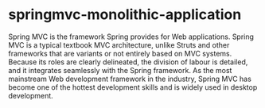 # springmvc-monolithic-application

Spring MVC is the framework Spring provides for Web applications. Spring MVC is a typical textbook MVC architecture, unlike Struts and other frameworks that are variants or not entirely based on MVC systems. Because its roles are clearly delineated, the division of labour is detailed, and it integrates seamlessly with the Spring framework. As the most mainstream Web development framework in the industry, Spring MVC has become one of the hottest development skills and is widely used in desktop development.